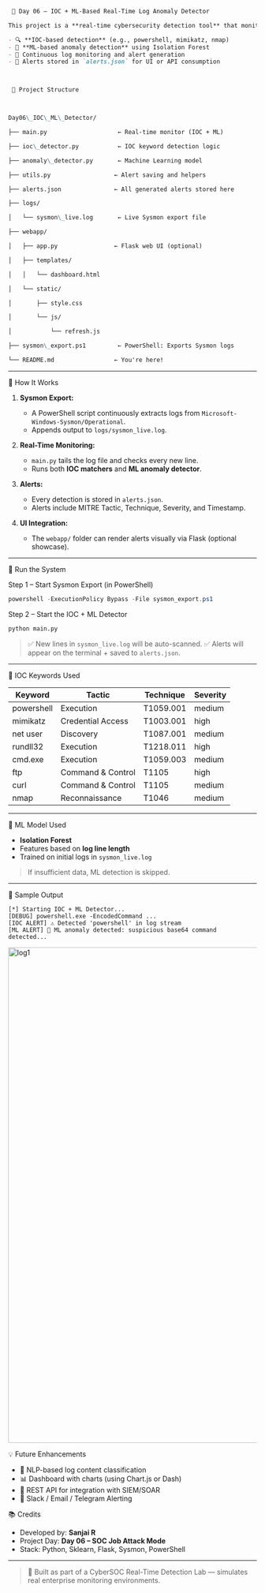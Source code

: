 
```markdown
 🚨 Day 06 – IOC + ML-Based Real-Time Log Anomaly Detector

This project is a **real-time cybersecurity detection tool** that monitors **Sysmon logs** for suspicious activity using:

- 🔍 **IOC-based detection** (e.g., powershell, mimikatz, nmap)
- 🤖 **ML-based anomaly detection** using Isolation Forest
- 🧠 Continuous log monitoring and alert generation
- 📂 Alerts stored in `alerts.json` for UI or API consumption



 📁 Project Structure



Day06\_IOC\_ML\_Detector/

├── main.py                    ← Real-time monitor (IOC + ML)

├── ioc\_detector.py           ← IOC keyword detection logic

├── anomaly\_detector.py       ← Machine Learning model

├── utils.py                  ← Alert saving and helpers

├── alerts.json               ← All generated alerts stored here

├── logs/

│   └── sysmon\_live.log       ← Live Sysmon export file

├── webapp/

│   ├── app.py                ← Flask web UI (optional)

│   ├── templates/

│   │   └── dashboard.html

│   └── static/

│       ├── style.css

│       └── js/

│           └── refresh.js

├── sysmon\_export.ps1         ← PowerShell: Exports Sysmon logs

└── README.md                 ← You're here!

````

---

🔧 How It Works

1. **Sysmon Export:**
   - A PowerShell script continuously extracts logs from `Microsoft-Windows-Sysmon/Operational`.
   - Appends output to `logs/sysmon_live.log`.

2. **Real-Time Monitoring:**
   - `main.py` tails the log file and checks every new line.
   - Runs both **IOC matchers** and **ML anomaly detector**.

3. **Alerts:**
   - Every detection is stored in `alerts.json`.
   - Alerts include MITRE Tactic, Technique, Severity, and Timestamp.

4. **UI Integration:**
   - The `webapp/` folder can render alerts visually via Flask (optional showcase).

---

🚀 Run the System

 Step 1 – Start Sysmon Export (in PowerShell)
```powershell
powershell -ExecutionPolicy Bypass -File sysmon_export.ps1
````

Step 2 – Start the IOC + ML Detector

```bash
python main.py
```

> ✅ New lines in `sysmon_live.log` will be auto-scanned.
> ✅ Alerts will appear on the terminal + saved to `alerts.json`.

---

🧠 IOC Keywords Used

| Keyword    | Tactic            | Technique | Severity |
| ---------- | ----------------- | --------- | -------- |
| powershell | Execution         | T1059.001 | medium   |
| mimikatz   | Credential Access | T1003.001 | high     |
| net user   | Discovery         | T1087.001 | medium   |
| rundll32   | Execution         | T1218.011 | high     |
| cmd.exe    | Execution         | T1059.003 | medium   |
| ftp        | Command & Control | T1105     | high     |
| curl       | Command & Control | T1105     | medium   |
| nmap       | Reconnaissance    | T1046     | medium   |

---

🧠 ML Model Used

* **Isolation Forest**
* Features based on **log line length**
* Trained on initial logs in `sysmon_live.log`

> If insufficient data, ML detection is skipped.

---

📌 Sample Output

```plaintext
[*] Starting IOC + ML Detector...
[DEBUG] powershell.exe -EncodedCommand ...
[IOC ALERT] ⚠️ Detected 'powershell' in log stream
[ML ALERT] 🤖 ML anomaly detected: suspicious base64 command detected...
```


<img width="1920" height="1005" alt="log1" src="https://github.com/user-attachments/assets/6272efae-26a8-4d82-9e5a-105d394d7bb6" />


💡 Future Enhancements




* 🧠 NLP-based log content classification
* 📊 Dashboard with charts (using Chart.js or Dash)
* 🔗 REST API for integration with SIEM/SOAR
* 📲 Slack / Email / Telegram Alerting




 📚 Credits

* Developed by: **Sanjai R**
* Project Day: **Day 06 – SOC Job Attack Mode**
* Stack: Python, Sklearn, Flask, Sysmon, PowerShell

---

> 🔐 Built as part of a CyberSOC Real-Time Detection Lab — simulates real enterprise monitoring environments.

```
